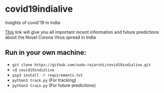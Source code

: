 # covid19indialive
Insights of covid'19 in India

[This](https://covid19indialive.com) link will give you all important recent information and future predictions about the Novel Corona Virus spread in India

## Run in your own machine:
* `git clone https://github.com/sudo-rajarshi/covid19indialive.git`
* `cd covid19indialive`
* `pip3 install -r requirements.txt`
* `python3 track.py` (For tracking)
* `python3 train.py` (For future predictions)
